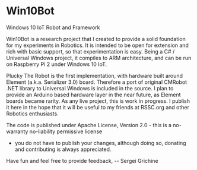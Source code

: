 # Win10Bot
Windows 10 IoT Robot and Framework

Win10Bot is a research project that I created to provide a solid foundation for my experiments in Robotics.
It is intended to be open for extension and rich with basic support, so that experimentation is easy.
Being a C# / Universal Windows project, it compiles to ARM architecture, and can be run on Raspberry Pi 2 under Windows 10 IoT.

Plucky The Robot is the first implementation, with hardware built around Element (a.k.a. Serializer 3.0) board.
Therefore a port of original CMRobot .NET library to Universal Windows is included in the source. 
I plan to provide an Arduino based hardware layer in the near future, as Element boards became rarity.
As any live project, this is work in progress. I publish it here in the hope that it will be useful to
my friends at RSSC.org and other Robotics enthusiasts.

The code is published under Apache License, Version 2.0 - this is a no-warranty no-liability permissive license
- you do not have to publish your changes, although doing so, donating and contributing is always appreciated.

Have fun and feel free to provide feedback,
-- Sergei Grichine

